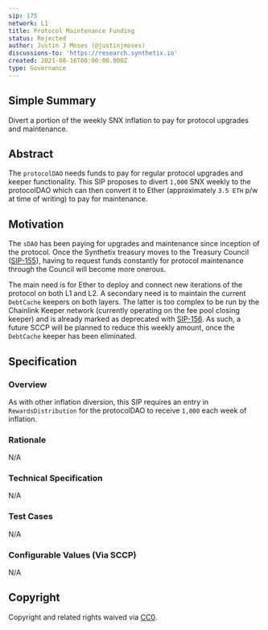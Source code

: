```yaml
---
sip: 175
network: L1
title: Protocol Maintenance Funding
status: Rejected
author: Justin J Moses (@justinjmoses)
discussions-to: 'https://research.synthetix.io'
created: 2021-08-16T00:00:00.000Z
type: Governance
---
```


<!--You can leave these HTML comments in your merged SIP and delete the visible duplicate text guides, they will not appear and may be helpful to refer to if you edit it again. This is the suggested template for new SIPs. Note that an SIP number will be assigned by an editor. When opening a pull request to submit your SIP, please use an abbreviated title in the filename, `sip-draft_title_abbrev.md`. The title should be 44 characters or less.-->

## Simple Summary

<!--"If you can't explain it simply, you don't understand it well enough." Simply describe the outcome the proposed changes intends to achieve. This should be non-technical and accessible to a casual community member.-->

Divert a portion of the weekly SNX inflation to pay for protocol upgrades and maintenance.

## Abstract

<!--A short (~200 word) description of the proposed change, the abstract should clearly describe the proposed change. This is what *will* be done if the SIP is implemented, not *why* it should be done or *how* it will be done. If the SIP proposes deploying a new contract, write, "we propose to deploy a new contract that will do x".-->

The `protocolDAO` needs funds to pay for regular protocol upgrades and keeper functionality. This SIP proposes to divert `1,000` SNX weekly to the protocolDAO which can then convert it to Ether (approximately `3.5 ETH` p/w at time of writing) to pay for maintenance.

## Motivation

<!--This is the problem statement. This is the *why* of the SIP. It should clearly explain *why* the current state of the protocol is inadequate.  It is critical that you explain *why* the change is needed, if the SIP proposes changing how something is calculated, you must address *why* the current calculation is inaccurate or wrong. This is not the place to describe how the SIP will address the issue!-->

The `sDAO` has been paying for upgrades and maintenance since inception of the protocol. Once the Synthetix treasury moves to the Treasury Council ([SIP-155](./sip-155.md)), having to request funds constantly for protocol maintenance through the Council will become more onerous.

The main need is for Ether to deploy and connect new iterations of the protocol on both L1 and L2. A secondary need is to maintain the current `DebtCache` keepers on both layers. The latter is too complex to be run by the Chainlink Keeper network (currently operating on the fee pool closing keeper) and is already marked as deprecated with [SIP-156](./sip-156.md). As such, a future SCCP will be planned to reduce this weekly amount, once the `DebtCache` keeper has been eliminated.

## Specification

<!--The specification should describe the syntax and semantics of any new feature, there are five sections
1. Overview
2. Rationale
3. Technical Specification
4. Test Cases
5. Configurable Values
-->

### Overview

<!--This is a high level overview of *how* the SIP will solve the problem. The overview should clearly describe how the new feature will be implemented.-->

As with other inflation diversion, this SIP requires an entry in `RewardsDistribution` for the protocolDAO to receive `1,000` each week of inflation.

### Rationale

<!--This is where you explain the reasoning behind how you propose to solve the problem. Why did you propose to implement the change in this way, what were the considerations and trade-offs. The rationale fleshes out what motivated the design and why particular design decisions were made. It should describe alternate designs that were considered and related work. The rationale may also provide evidence of consensus within the community, and should discuss important objections or concerns raised during discussion.-->

N/A

### Technical Specification

<!--The technical specification should outline the public API of the changes proposed. That is, changes to any of the interfaces Synthetix currently exposes or the creations of new ones.-->

N/A

### Test Cases

<!--Test cases for an implementation are mandatory for SIPs but can be included with the implementation..-->

N/A

### Configurable Values (Via SCCP)

<!--Please list all values configurable via SCCP under this implementation.-->

N/A

## Copyright

Copyright and related rights waived via [CC0](https://creativecommons.org/publicdomain/zero/1.0/).
